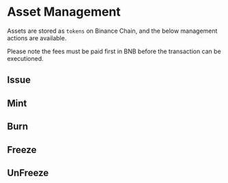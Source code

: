 # Asset Management

Assets are stored as `tokens` on Binance Chain, and the below management actions are available.

Please note the fees must be paid first in BNB before the transaction can be executioned.

## Issue


## Mint


## Burn


## Freeze


## UnFreeze